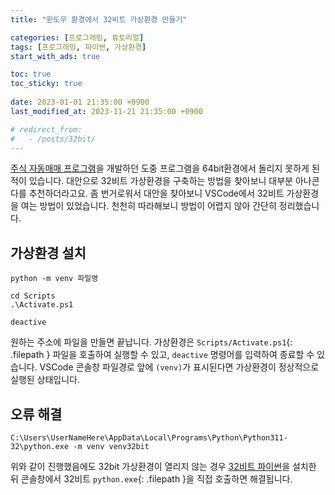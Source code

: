 ```yaml
---
title: "윈도우 환경에서 32비트 가상환경 만들기"

categories: [프로그래밍, 튜토리얼]
tags: [프로그래밍, 파이썬, 가상환경]
start_with_ads: true

toc: true
toc_sticky: true
 
date: 2023-01-01 21:35:00 +0900
last_modified_at: 2023-11-21 21:35:00 +0900

# redirect_from:
#   - /posts/32bit/
---
```


[주식 자동매매 프로그램](https://hyngng.github.io/posts/astp/)을 개발하던 도중 프로그램을 64bit환경에서 돌리지 못하게 된 적이 있습니다. 대안으로 32비트 가상환경을 구축하는 방법을 찾아보니 대부분 아나콘다를 추천하더라고요. 좀 번거로워서 대안을 찾아보니 VSCode에서 32비트 가상환경을 여는 방법이 있었습니다. 천천히 따라해보니 방법이 어렵지 않아 간단히 정리했습니다.

## **가상환경 설치**

```terminal
python -m venv 파일명

cd Scripts
.\Activate.ps1

deactive
```

원하는 주소에 파일을 만들면 끝납니다. 가상환경은 `Scripts/Activate.ps1`{: .filepath } 파일을 호출하여 실행할 수 있고, `deactive` 명령어를 입력하여 종료할 수 있습니다. VSCode 콘솔창 파일경로 앞에 `(venv)`가 표시된다면 가상환경이 정상적으로 실행된 상태입니다. 

## **오류 해결**

```terminal
C:\Users\UserNameHere\AppData\Local\Programs\Python\Python311-32\python.exe -m venv venv32bit
```

위와 같이 진행했음에도 32bit 가상환경이 열리지 않는 경우 [32비트 파이썬](https://www.python.org/downlostart_with_ads/windows/)을 설치한 뒤 콘솔창에서 32비트 `python.exe`{: .filepath }을 직접 호출하면 해결됩니다.